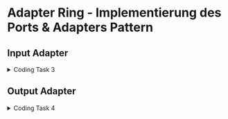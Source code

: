 # Adapter Ring - Implementierung des Ports & Adapters Pattern

##  Input Adapter

<details>
   <summary>Coding Task 3</summary>

<b>Erstelle einen Input Adapter für den eingehenden Use Case</b>
<br/>
<ol>
<li>Erstelle das Package <i>adapter.in</i> als Subpackage von <i>vehicle</i> und erstelle den Interface Adapter <i>VehicleController</i></li>
<li>Implementiere die technische HTTP Schnittstelle zur Anlage eines Fahrzeugs und nutze hierfür den Use Case <i>VehicleCommand</i></li>
<li>Erstelle das DTO <i>VehicleResource</i> (siehe Vorlage) und ein Mapper (<i>VehicleWebMapper</i>) für das DTO</li>
<li>Ignoriere Details des Frameworks und des REST Architekturstils bei der Implementierung</li>

</ol>

<details>
      <summary>VehicleResource</summary>

   ```java
public class VehicleResource {
    
    private String vin;
    private VehicleMotionDataResource vehicleMotionData;
    private VehicleMasterDataResource vehicleMasterData;

    public VehicleMasterDataResource getVehicleMasterData() {
        return vehicleMasterData;
    }

    public void setVehicleMasterData(VehicleMasterDataResource vehicleMasterData) {
        this.vehicleMasterData = vehicleMasterData;
    }

    public String getVin() {
        return vin;
    }

    public void setVin(String vin) {
        this.vin = vin;
    }

    public VehicleMotionDataResource getVehicleMotionData() {
        return vehicleMotionData;
    }

    public void setVehicleMotionData(VehicleMotionDataResource vehicleMotionData) {
        this.vehicleMotionData = vehicleMotionData;
    }
}

   ```
</details>

</details>

## Output Adapter

<details>
   <summary>Coding Task 4</summary>

<b>Erstelle die Output Adapter für die ausgehenden Use Cases</b>
<br/>
<ol>
<li>Erstelle das Package <i>adapter.out</i> als Subpackage von <i>vehicle</i></li> und erstelle das Datenbank Repository <i>VehicleDbRepository</i></li>
<li>Implementiere den Use Case <i>VehicleRepository</i></li>
<li>Führe das DTO <i>VehicleDbEntity</i> (siehe Vorlage) sowie den Mapper <i>VehicleDbMapper</i> ein</li>
<li>Ignoriere Details des Frameworks bei der Implementierung</li>

</ol>

<details>
      <summary>VehicleDbEntity</summary>

   ```java
public class VehicleDbEntity {

    private String vin;
    private String licensePlate;

    public String getVin() {
        return vin;
    }

    public void setVin(String vin) {
        this.vin = vin;
    }

    public String getLicensePlate() {
        return licensePlate;
    }

    public void setLicensePlate(String licensePlate) {
        this.licensePlate = licensePlate;
    }
}

   ```
   </details>

</details>

